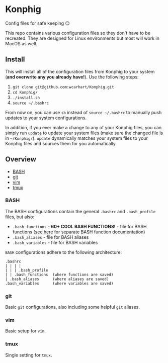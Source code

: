 # Konphig
Config files for safe keeping 😏

This repo contains various configuration files so they don't have to be recreated. They are designed for Linux environments but most will work in MacOS as well.

## Install
This will install all of the configuration files from Konphig to your system (**and overwrite any you already have!**). Use the following steps:
1. `git clone git@github.com:wcarhart/Konphig.git`
2. `cd Konphig/`
3. `./install.sh`
4. `source ~/.bashrc`

From now on, you can use `sb` instead of `source ~/.bashrc` to manually push updates to your system configurations.

In addition, if you ever make a change to any of your Konphig files, you can simply run [`update`](https://github.com/wcarhart/Konphig/blob/master/functions.md#update) to update your system files (make sure the changed file is in `~/Konphig/`). `update` dynamically matches your system files to your Konphig files and sources them for you automatically.

## Overview
 * [BASH](https://github.com/wcarhart/Konphig#bash)
 * [git](https://github.com/wcarhart/Konphig#git)
 * [vim](https://github.com/wcarhart/Konphig#vim)
 * [tmux](https://github.com/wcarhart/Konphig#tmux)
 
### BASH
The BASH configurations contain the general `.bashrc` and `.bash_profile` files, but also:
 * `.bash_functions` - **60+ COOL BASH FUNCTIONS!** - file for BASH functions ([see here](https://github.com/wcarhart/Konphig/blob/master/functions.md) for separate BASH function documentation)
 * `.bash_aliases` - file for BASH aliases
 * `.bash_variables` - file for BASH variables

`BASH` configurations adhere to the following architecture:
```
.bashrc
| | | |
| | | .bash_profile
| | .bash_functions  (where functions are saved)
| .bash_aliases      (where aliases are saved)
.bash_variables      (where variables are saved)
```

### git
Basic `git` configurations, also including some helpful `git` aliases.

### vim
Basic setup for `vim`.

### tmux
Single setting for `tmux`.
